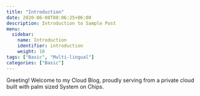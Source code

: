 ```yaml
---
title: "Introduction"
date: 2020-06-08T08:06:25+06:00
description: Introduction to Sample Post
menu:
  sidebar:
    name: Introduction
    identifier: introduction
    weight: 10
tags: ["Basic", "Multi-lingual"]
categories: ["Basic"]
---
```


Greeting! Welcome to my Cloud Blog, proudly serving from a private cloud built with palm sized System on Chips.
